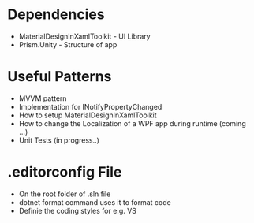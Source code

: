 # Dependencies
- MaterialDesignInXamlToolkit - UI Library
- Prism.Unity - Structure of app

# Useful Patterns
-  MVVM pattern
- Implementation for INotifyPropertyChanged
- How to setup MaterialDesignInXamlToolkit
- How to change the Localization of a WPF app during runtime (coming ...)
- Unit Tests (in progress..)
 
# .editorconfig File
- On the root folder of .sln file
- dotnet format command uses it to format code 
- Definie the coding styles for e.g. VS